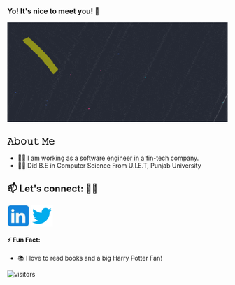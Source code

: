 ### Yo! It's nice to meet you! 👋

[<img src="https://github.com/upasana05ghosh/upasana05ghosh/blob/main/Yo.gif" title="Yo"/>](https://upasana05ghosh.github.io/)

## 𝙰𝚋𝚘𝚞𝚝 𝙼𝚎
- :technologist: I am working as a software engineer in a fin-tech company.
- :woman_student: Did B.E in Computer Science From U.I.E.T, Punjab University

## 📫 Let's connect: :raising_hand_woman:
[<img src="https://github.com/upasana05ghosh/upasana05ghosh.github.io/blob/master/img/linkedin.jpg" height="50em" align="center" alt="LinkedIn" title="Follow me on Linkedin"/>](https://www.linkedin.com/in/upasana05ghosh)
[<img src="https://github.com/upasana05ghosh/upasana05ghosh.github.io/blob/master/img/twitter-logo-small.png" height="50em" align="center" alt="Follow me on Twitter" title="Follow me on Twitter"/>](https://twitter.com/upaa005)

#### ⚡ Fun Fact:
- :books: I love to read books and a big Harry Potter Fan!

![visitors](https://visitor-badge.glitch.me/badge?page_id=upasana05ghosh.upasana05ghosh)


<!--
**upasana05ghosh/upasana05ghosh** is a ✨ _special_ ✨ repository because its `README.md` (this file) appears on your GitHub profile.

Here are some ideas to get you started:

- 🔭 I’m currently working on ...
- 🌱 I’m currently learning ...
- 👯 I’m looking to collaborate on ...
- 🤔 I’m looking for help with ...
- 💬 Ask me about ...
- 📫 How to reach me: ...
- 😄 Pronouns: ...
- ⚡ Fun fact: ...
-->

